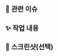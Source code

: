 ## 📌 관련 이슈
<!-- 관련있는 이슈 번호(#000)을 적어주세요.
  해당 pull request merge와 함께 이슈를 닫으려면
  close #Issue_number 
  를 적어주세요 -->

## ✨ 작업 내용
<!-- 과제에 대한 설명을 적어주세요 -->

## 📸 스크린샷(선택)
<!-- 이해를 돕기위해 사진을 첨부해주세요 -->
